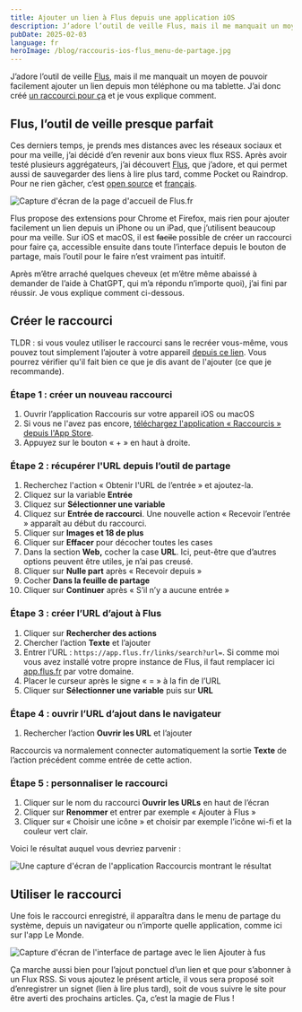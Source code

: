 ```yaml
---
title: Ajouter un lien à Flus depuis une application iOS
description: J’adore l’outil de veille Flus, mais il me manquait un moyen de pouvoir facilement ajouter un lien depuis mon téléphone ou ma tablette. J’ai donc créé un raccourci pour ça et je vous explique comment.
pubDate: 2025-02-03
language: fr
heroImage: /blog/raccouris-ios-flus_menu-de-partage.jpg
---
```


J’adore l’outil de veille [Flus](https://flus.fr), mais il me manquait un moyen de pouvoir facilement ajouter un lien
depuis mon téléphone ou ma tablette. J’ai donc créé [un raccourci pour ça](https://www.icloud.com/shortcuts/dd59c81abbf446e9bf52daa0ada90372) et je vous explique comment.

## Flus, l’outil de veille presque parfait

Ces derniers temps, je prends mes distances avec les réseaux sociaux et pour ma veille, j’ai décidé d’en revenir aux
bons vieux flux RSS. Après avoir testé plusieurs aggrégateurs, j’ai découvert [Flus](https://flus.fr), que j’adore, et
qui permet aussi de sauvegarder des liens à lire plus tard, comme Pocket ou Raindrop. Pour ne rien gâcher,
c’est [open source](https://github.com/flusio/Flus) et [français](https://flus.fr/carnet/).

![Capture d'écran de la page d'accueil de Flus.fr](/blog/raccourcis-ios-flus_homepage-flus.webp)

Flus propose des extensions pour Chrome et Firefox, mais rien pour ajouter facilement un lien depuis un iPhone ou un
iPad, que j’utilisent beaucoup pour ma veille. Sur iOS et macOS, il est ~~facile~~ possible de créer un raccourci pour
faire ça, accessible ensuite dans toute l’interface depuis le bouton de partage, mais l’outil pour le faire n’est
vraiment pas intuitif.

Après m’être arraché quelques cheveux (et m’être même abaissé à demander de l’aide à ChatGPT, qui m’a répondu n’importe
quoi), j’ai fini par réussir. Je vous explique comment ci-dessous.

## Créer le raccourci

TLDR : si vous voulez utiliser le raccourci sans le recréer vous-même, vous pouvez tout simplement l’ajouter à votre
appareil [depuis ce lien](https://www.icloud.com/shortcuts/dd59c81abbf446e9bf52daa0ada90372). Vous pourrez vérifier
qu'il fait bien ce que je dis avant de l'ajouter (ce que je recommande).

### Étape 1 : créer un nouveau raccourci

1. Ouvrir l’application Raccouris sur votre appareil iOS ou macOS
2. Si vous ne l'avez pas
   encore, [téléchargez l'application « Raccourcis » depuis l'App Store](https://apps.apple.com/fr/app/raccourcis/id1462947752).
3. Appuyez sur le bouton « + » en haut à droite.

### Étape 2 : récupérer l'URL depuis l’outil de partage

1. Recherchez l'action « Obtenir l'URL de l’entrée » et ajoutez-la.
2. Cliquez sur la variable **Entrée**
3. Cliquez sur **Sélectionner une variable**
4. Cliquez sur **Entrée de raccourci**. Une nouvelle action « Recevoir l’entrée » apparaît au début du raccourci.
5. Cliquer sur **Images et 18 de plus**
6. Cliquer sur **Effacer** pour décocher toutes les cases
7. Dans la section **Web,** cocher la case **URL**. Ici, peut-être que d’autres options peuvent être utiles, je n’ai pas
   creusé.
8. Cliquer sur **Nulle part** après « Recevoir depuis »
9. Cocher **Dans la feuille de partage**
10. Cliquer sur **Continuer** après « S’il n’y a aucune entrée »

### Étape 3 : créer l’URL d’ajout à Flus

1. Cliquer sur **Rechercher des actions**
2. Chercher l’action **Texte** et l’ajouter
3. Entrer l’URL : `https://app.flus.fr/links/search?url=`. Si comme moi vous avez installé votre propre instance de
   Flus, il faut remplacer ici [app.flus.fr](http://app.flus.fr) par votre domaine.
4. Placer le curseur après le signe « = » à la fin de l’URL
5. Cliquer sur **Sélectionner une variable** puis sur **URL**

### Étape 4 : ouvrir l’URL d’ajout dans le navigateur

1. Rechercher l’action **Ouvrir les URL** et l’ajouter

Raccourcis va normalement connecter automatiquement la sortie **Texte** de l’action précédent comme entrée de cette
action.

### Étape 5 : personnaliser le raccourci

1. Cliquer sur le nom du raccourci **Ouvrir les URLs** en haut de l’écran
2. Cliquer sur **Renommer** et entrer par exemple « Ajouter à Flus »
3. Cliquer sur « Choisir une icône » et choisir par exemple l’icône wi-fi et la couleur vert clair.

Voici le résultat auquel vous devriez parvenir :

![Une capture d'écran de l'application Raccourcis montrant le résultat](/blog/raccouris-ios-flus_resultat.png)

## Utiliser le raccourci

Une fois le raccourci enregistré, il apparaîtra dans le menu de partage du système, depuis un navigateur ou n’importe
quelle application, comme ici sur l'app Le Monde.

![Capture d'écran de l'interface de partage avec le lien Ajouter à fus](/blog/raccourcis-ios-flus_depuis-lemonde.png)

Ça marche aussi bien pour l’ajout ponctuel d’un lien et que pour s’abonner à un Flux RSS. Si vous ajoutez le présent
article, il vous sera proposé soit d’enregistrer un signet (lien à lire plus tard), soit de vous suivre le site pour
être averti des prochains articles. Ça, c’est la magie de Flus !
